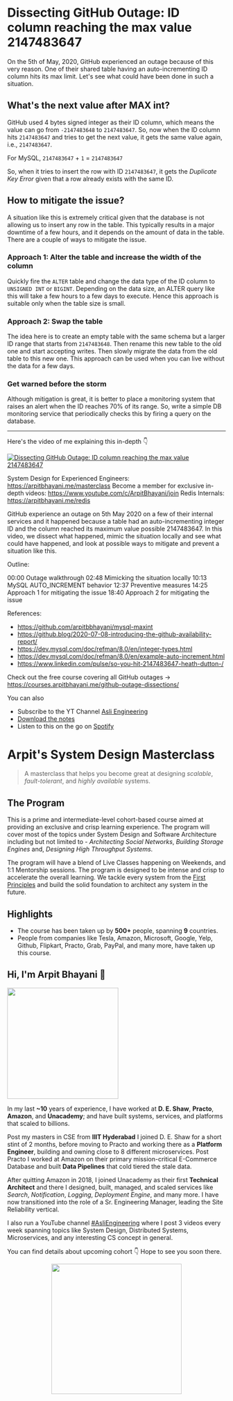 Dissecting GitHub Outage: ID column reaching the max value 2147483647
===


On the 5th of May, 2020, GitHub experienced an outage because of this very reason. One of their shared table having an auto-incrementing ID column hits its max limit. Let's see what could have been done in such a situation.

## What's the next value after MAX int?

GitHub used 4 bytes signed integer as their ID column, which means the value can go from `-2147483648` to `2147483647`. So, now when the ID column hits `2147483647` and tries to get the next value, it gets the same value again, i.e., `2147483647`.

For MySQL, `2147483647` + `1` = `2147483647`

So, when it tries to insert the row with ID `2147483647`, it gets the *Duplicate Key Error* given that a row already exists with the same ID.

## How to mitigate the issue?

A situation like this is extremely critical given that the database is not allowing us to insert any row in the table. This typically results in a major downtime of a few hours, and it depends on the amount of data in the table. There are a couple of ways to mitigate the issue.

### Approach 1: Alter the table and increase the width of the column

Quickly fire the `ALTER` table and change the data type of the ID column to `UNSIGNED INT` or `BIGINT`. Depending on the data size, an ALTER query like this will take a few hours to a few days to execute. Hence this approach is suitable only when the table size is small.

### Approach 2: Swap the table

The idea here is to create an empty table with the same schema but a larger ID range that starts from `2147483648`. Then rename this new table to the old one and start accepting writes. Then slowly migrate the data from the old table to this new one. This approach can be used when you can live without the data for a few days.

### Get warned before the storm

Although mitigation is great, it is better to place a monitoring system that raises an alert when the ID reaches 70% of its range. So, write a simple DB monitoring service that periodically checks this by firing a query on the database.
<hr />


<p>Here's the video of me explaining this in-depth 👇‍</p>

[![Dissecting GitHub Outage: ID column reaching the max value 2147483647](https://i.ytimg.com/vi/ZFRAFTn0cQ0/mqdefault.jpg)](https://www.youtube.com/watch?v=ZFRAFTn0cQ0)

System Design for Experienced Engineers: https://arpitbhayani.me/masterclass
Become a member for exclusive in-depth videos: https://www.youtube.com/c/ArpitBhayani/join
Redis Internals: https://arpitbhayani.me/redis

GitHub experience an outage on 5th May 2020 on a few of their internal services and it happened because a table had an auto-incrementing integer ID and the column reached its maximum value possible 2147483647. In this video, we dissect what happened, mimic the situation locally and see what could have happened, and look at possible ways to mitigate and prevent a situation like this.

Outline:

00:00 Outage walkthrough
02:48 Mimicking the situation locally
10:13 MySQL AUTO_INCREMENT behavior
12:37 Preventive measures
14:25 Approach 1 for mitigating the issue
18:40 Approach 2 for mitigating the issue

References:
 - https://github.com/arpitbbhayani/mysql-maxint
 - https://github.blog/2020-07-08-introducing-the-github-availability-report/
 - https://dev.mysql.com/doc/refman/8.0/en/integer-types.html
 - https://dev.mysql.com/doc/refman/8.0/en/example-auto-increment.html
 - https://www.linkedin.com/pulse/so-you-hit-2147483647-heath-dutton-/

Check out the free course covering all GitHub outages →  https://courses.arpitbhayani.me/github-outage-dissections/

You can also
 - Subscribe to the YT Channel [Asli Engineering](https://youtube.com/c/ArpitBhayani)
 - [Download the notes](https://drive.google.com/file/d/13rNEWXwIdNkNcP2gSQQvBF8czUBpF47y/view?usp=sharing)
 - Listen to this on the go on [Spotify](https://open.spotify.com/show/7qMoamm2iZQrsPVm6IQLoD)

# Arpit's System Design Masterclass

> A masterclass that helps you become great at designing _scalable_, _fault-tolerant_, and _highly available_ systems.

## The Program

This is a prime and intermediate-level cohort-based course aimed at providing an exclusive and crisp learning experience. The program will cover most of the topics under System Design and Software Architecture including but not limited to - _Architecting Social Networks_, _Building Storage Engines_ and, _Designing High Throughput Systems_.

The program will have a blend of Live Classes happening on Weekends, and 1:1 Mentorship sessions. The program is designed to be intense and crisp to accelerate the overall learning. We tackle every system from the [First Principles](https://en.wikipedia.org/wiki/First_principle) and build the solid foundation to architect any system in the future.


## Highlights

 - The course has been taken up by __500+__ people, spanning __9__ countries.
 - People from companies like Tesla, Amazon, Microsoft, Google, Yelp, Github, Flipkart, Practo, Grab, PayPal, and many more, have taken up this course.


## Hi, I'm Arpit Bhayani 👋

<img width="256px" src="https://edge.arpitbhayani.me/img/arpit.jpg" />

In my last **~10** years of experience, I have worked at **D. E. Shaw**, **Practo**, **Amazon**, and **Unacademy**; and have built systems, services, and platforms that scaled to billions.

Post my masters in CSE from **IIIT Hyderabad** I joined D. E. Shaw for a short stint of 2 months, before moving to Practo and working there as a **Platform Engineer**, building and owning close to 8 different microservices. Post Practo I worked at Amazon on their primary mission-critical E-Commerce Database and built **Data Pipelines** that cold tiered the stale data.

After quitting Amazon in 2018, I joined Unacademy as their first **Technical Architect** and there I designed, built, managed, and scaled services like _Search_, _Notification_, _Logging_, _Deployment Engine_, and many more. I have now transitioned into the role of a Sr. Engineering Manager, leading the Site Reliability vertical.

I also run a YouTube channel [#AsliEngineering](https://www.youtube.com/c/ArpitBhayani) where I post 3 videos every week spanning topics like System Design, Distributed Systems, Microservices, and any interesting CS concept in general.

You can find details about upcoming cohort 👇‍ Hope to see you soon there.

<center>
<a target="_blank" href="https://arpitbhayani.me/masterclass">
<img src="https://user-images.githubusercontent.com/4745789/137859181-d4499cf4-ce65-4466-8b88-a078ece0f081.PNG" width="300px" />
</a>
</center>